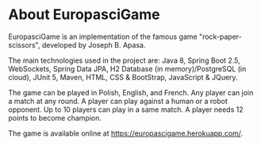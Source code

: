 # About EuropasciGame
EuropasciGame is an implementation of the famous game "rock-paper-scissors", developed by Joseph B. Apasa.

The main technologies used in the project are: Java 8, Spring Boot 2.5, WebSockets, Spring Data JPA, H2 Database (in memory)/PostgreSQL (in cloud), JUnit 5, Maven, HTML, CSS & BootStrap, JavaScript & JQuery.

The game can be played in Polish, English, and French.
Any player can join a match at any round.
A player can play against a human or a robot opponent.
Up to 10 players can play in a same match.
A player needs 12 points to become champion.

The game is available online at https://europascigame.herokuapp.com/.
